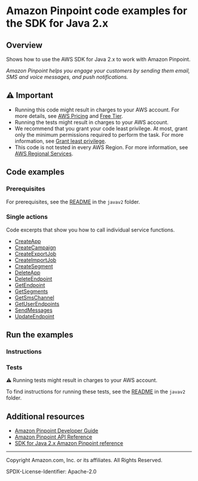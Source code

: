# Amazon Pinpoint code examples for the SDK for Java 2.x

## Overview

Shows how to use the AWS SDK for Java 2.x to work with Amazon Pinpoint.

<!--custom.overview.start-->
<!--custom.overview.end-->

_Amazon Pinpoint helps you engage your customers by sending them email, SMS and voice messages, and push notifications._

## ⚠ Important

* Running this code might result in charges to your AWS account. For more details, see [AWS Pricing](https://aws.amazon.com/pricing/) and [Free Tier](https://aws.amazon.com/free/).
* Running the tests might result in charges to your AWS account.
* We recommend that you grant your code least privilege. At most, grant only the minimum permissions required to perform the task. For more information, see [Grant least privilege](https://docs.aws.amazon.com/IAM/latest/UserGuide/best-practices.html#grant-least-privilege).
* This code is not tested in every AWS Region. For more information, see [AWS Regional Services](https://aws.amazon.com/about-aws/global-infrastructure/regional-product-services).

<!--custom.important.start-->
<!--custom.important.end-->

## Code examples

### Prerequisites

For prerequisites, see the [README](../../README.md#Prerequisites) in the `javav2` folder.


<!--custom.prerequisites.start-->
<!--custom.prerequisites.end-->

### Single actions

Code excerpts that show you how to call individual service functions.

- [CreateApp](src/main/java/com/example/pinpoint/CreateApp.java#L6)
- [CreateCampaign](src/main/java/com/example/pinpoint/CreateCampaign.java#L6)
- [CreateExportJob](src/main/java/com/example/pinpoint/ExportEndpoints.java#L6)
- [CreateImportJob](src/main/java/com/example/pinpoint/ImportSegment.java#L6)
- [CreateSegment](src/main/java/com/example/pinpoint/CreateSegment.java#L6)
- [DeleteApp](src/main/java/com/example/pinpoint/DeleteApp.java#L6)
- [DeleteEndpoint](src/main/java/com/example/pinpoint/DeleteEndpoint.java#L6)
- [GetEndpoint](src/main/java/com/example/pinpoint/LookUpEndpoint.java#L6)
- [GetSegments](src/main/java/com/example/pinpoint/ListSegments.java#L6)
- [GetSmsChannel](src/main/java/com/example/pinpoint/UpdateChannel.java#L6)
- [GetUserEndpoints](src/main/java/com/example/pinpoint/ListEndpointIds.java#L6)
- [SendMessages](src/main/java/com/example/pinpoint/SendEmailMessage.java#L6)
- [UpdateEndpoint](src/main/java/com/example/pinpoint/UpdateEndpoint.java#L6)


<!--custom.examples.start-->
<!--custom.examples.end-->

## Run the examples

### Instructions


<!--custom.instructions.start-->
<!--custom.instructions.end-->



### Tests

⚠ Running tests might result in charges to your AWS account.


To find instructions for running these tests, see the [README](../../README.md#Tests)
in the `javav2` folder.



<!--custom.tests.start-->
<!--custom.tests.end-->

## Additional resources

- [Amazon Pinpoint Developer Guide](https://docs.aws.amazon.com/pinpoint/latest/developerguide/welcome.html)
- [Amazon Pinpoint API Reference](https://docs.aws.amazon.com/pinpoint/latest/apireference/welcome.html)
- [SDK for Java 2.x Amazon Pinpoint reference](https://sdk.amazonaws.com/java/api/latest/software/amazon/awssdk/services/pinpoint/package-summary.html)

<!--custom.resources.start-->
<!--custom.resources.end-->

---

Copyright Amazon.com, Inc. or its affiliates. All Rights Reserved.

SPDX-License-Identifier: Apache-2.0